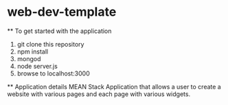 # web-dev-template

** To get started with the application
1. git clone this repository
1. npm install
1. mongod
1. node server.js
1. browse to localhost:3000

** Application details
MEAN Stack Application that allows a user to create a website with various pages
and each page with various widgets.